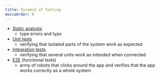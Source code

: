 ```yaml
---
title: Pyramid of Testing
moccaOrder: 0
---
```


- [Static analysis](/knowledge/js/testing/static-analysis.md)
  - type errors and typs
- [Unit tests](/knowledge/js/testing/configuring-jest/configuring-jest-for-testing-js-applications.md)
  - verifying that isolated parts of the system work as expected
- [Integration tests](/knowledge/js/testing/jest/integration-tests-using-rtl.md)
  - verifying that several units work as intended when connected
- [E2E](/knowledge/js/testing/cypress/first-cypress-test.md) (functional tests)
  - army of robots that clicks around the app and verifies that the app works correctly as a whole system
